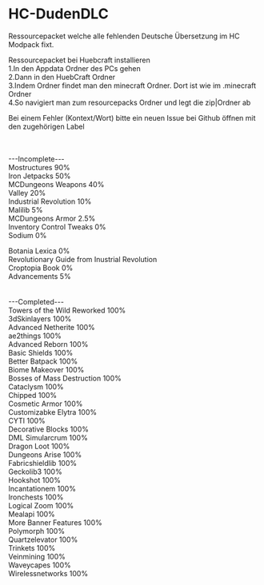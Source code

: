 # HC-DudenDLC
Ressourcepacket welche alle fehlenden Deutsche Übersetzung im HC Modpack fixt.

Ressourcepacket bei Huebcraft installieren <br />
1.In den Appdata Ordner des PCs gehen <br />
2.Dann in den HuebCraft Ordner <br />
3.Indem Ordner findet man den minecraft Ordner. Dort ist wie im .minecraft Ordner <br />
4.So navigiert man zum resourcepacks Ordner und legt die zip|Ordner ab <br />

Bei einem Fehler (Kontext/Wort) bitte ein neuen Issue bei Github öffnen mit den zugehörigen Label <br />

<br />
<br />
---Incomplete--- <br />
Mostructures 90% <br />
Iron Jetpacks 50% <br />
MCDungeons Weapons 40% <br />
Valley 20% <br />
Industrial Revolution 10% <br />
Malilib 5% <br />
MCDungeons Armor 2.5% <br />
Inventory Control Tweaks 0% <br />
Sodium 0% <br />

Botania Lexica 0%  <br />
Revolutionary Guide from Inustrial Revolution <br />
Croptopia Book 0% <br />
Advancements 5% <br />
<br />
<br />
---Completed--- <br />
Towers of the Wild Reworked 100% <br />
3dSkinlayers 100% <br />
Advanced Netherite 100% <br />
ae2things 100% <br />
Advanced Reborn 100% <br />
Basic Shields 100% <br />
Better Batpack 100% <br />
Biome Makeover 100% <br />
Bosses of Mass Destruction 100% <br />
Cataclysm 100% <br />
Chipped 100% <br />
Cosmetic Armor 100% <br />
Customizabke Elytra 100% <br />
CYTI 100% <br />
Decorative Blocks 100% <br />
DML Simularcrum 100% <br />
Dragon Loot 100% <br />
Dungeons Arise 100% <br />
Fabricshieldlib 100% <br />
Geckolib3 100% <br />
Hookshot 100% <br />
Incantationem 100% <br />
Ironchests 100% <br />
Logical Zoom 100% <br />
Mealapi 100% <br />
More Banner Features 100% <br />
Polymorph 100% <br />
Quartzelevator 100% <br />
Trinkets 100% <br />
Veinmining 100% <br />
Waveycapes 100% <br />
Wirelessnetworks 100% <br />
